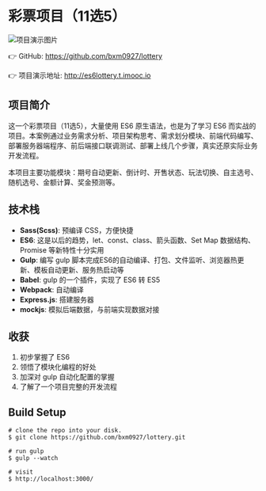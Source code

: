 # 彩票项目（11选5）

![项目演示图片](http://oph264zoo.bkt.clouddn.com/17-7-3/87703335.jpg)

👉 GitHub: https://github.com/bxm0927/lottery

👉 项目演示地址: http://es6lottery.t.imooc.io

## 项目简介

这一个彩票项目（11选5），大量使用 ES6 原生语法，也是为了学习 ES6 而实战的项目。本案例通过业务需求分析、项目架构思考、需求划分模块、前端代码编写、部署服务器端程序、前后端接口联调测试、部署上线几个步骤，真实还原实际业务开发流程。

本项目主要功能模块：期号自动更新、倒计时、开售状态、玩法切换、自主选号、随机选号、金额计算、奖金预测等。

## 技术栈

- **Sass(Scss)**: 预编译 CSS，方便快捷
- **ES6**: 这是以后的趋势，let、const、class、箭头函数、Set Map 数据结构、Promise 等新特性十分实用
- **Gulp**: 编写 gulp 脚本完成ES6的自动编译、打包、文件监听、浏览器热更新、模板自动更新、服务热启动等
- **Babel**: gulp 的一个插件，实现了 ES6 转 ES5
- **Webpack**: 自动编译
- **Express.js**: 搭建服务器
- **mockjs**: 模拟后端数据，与前端实现数据对接

## 收获

1. 初步掌握了 ES6
2. 领悟了模块化编程的好处
3. 加深对 gulp 自动化配置的掌握
4. 了解了一个项目完整的开发流程

## Build Setup

```
# clone the repo into your disk.
$ git clone https://github.com/bxm0927/lottery.git

# run gulp
$ gulp --watch

# visit
$ http://localhost:3000/

